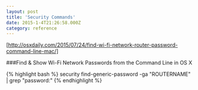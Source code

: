 ```yaml
---
layout: post
title: 'Security Commands'
date: 2015-1-4T21:26:58.000Z
category: reference
---
```


[http://osxdaily.com/2015/07/24/find-wi-fi-network-router-password-command-line-mac/]

###Find & Show Wi-Fi Network Passwords from the Command Line in OS X

{% highlight bash %}
security find-generic-password -ga "ROUTERNAME" | grep "password:"
{% endhighlight %}
